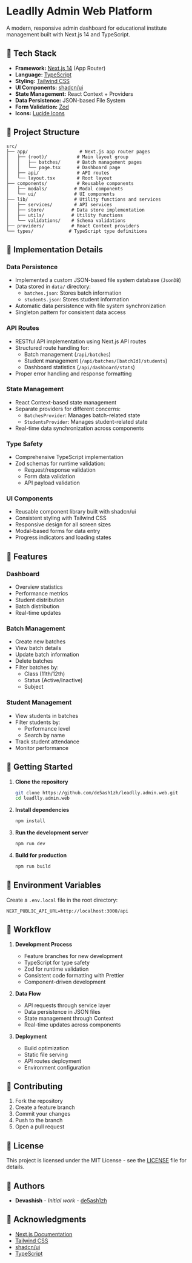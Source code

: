 # Leadlly Admin Web Platform

A modern, responsive admin dashboard for educational institute management built with Next.js 14 and TypeScript.

## 🚀 Tech Stack

- **Framework:** [Next.js 14](https://nextjs.org/) (App Router)
- **Language:** [TypeScript](https://www.typescriptlang.org/)
- **Styling:** [Tailwind CSS](https://tailwindcss.com/)
- **UI Components:** [shadcn/ui](https://ui.shadcn.com/)
- **State Management:** React Context + Providers
- **Data Persistence:** JSON-based File System
- **Form Validation:** [Zod](https://zod.dev/)
- **Icons:** [Lucide Icons](https://lucide.dev/)

## 📁 Project Structure

```
src/
├── app/                   # Next.js app router pages
│   ├── (root)/           # Main layout group
│   │   ├── batches/      # Batch management pages
│   │   └── page.tsx      # Dashboard page
│   ├── api/              # API routes
│   └── layout.tsx        # Root layout
├── components/           # Reusable components
│   ├── modals/          # Modal components
│   └── ui/              # UI components
├── lib/                 # Utility functions and services
│   ├── services/        # API services
│   ├── store/          # Data store implementation
│   ├── utils/          # Utility functions
│   └── validations/    # Schema validations
├── providers/          # React Context providers
└── types/             # TypeScript type definitions
```

## 🔧 Implementation Details

### Data Persistence

- Implemented a custom JSON-based file system database (`JsonDB`)
- Data stored in `data/` directory:
  - `batches.json`: Stores batch information
  - `students.json`: Stores student information
- Automatic data persistence with file system synchronization
- Singleton pattern for consistent data access

### API Routes

- RESTful API implementation using Next.js API routes
- Structured route handling for:
  - Batch management (`/api/batches`)
  - Student management (`/api/batches/[batchId]/students`)
  - Dashboard statistics (`/api/dashboard/stats`)
- Proper error handling and response formatting

### State Management

- React Context-based state management
- Separate providers for different concerns:
  - `BatchesProvider`: Manages batch-related state
  - `StudentsProvider`: Manages student-related state
- Real-time data synchronization across components

### Type Safety

- Comprehensive TypeScript implementation
- Zod schemas for runtime validation:
  - Request/response validation
  - Form data validation
  - API payload validation

### UI Components

- Reusable component library built with shadcn/ui
- Consistent styling with Tailwind CSS
- Responsive design for all screen sizes
- Modal-based forms for data entry
- Progress indicators and loading states

## 🌟 Features

### Dashboard

- Overview statistics
- Performance metrics
- Student distribution
- Batch distribution
- Real-time updates

### Batch Management

- Create new batches
- View batch details
- Update batch information
- Delete batches
- Filter batches by:
  - Class (11th/12th)
  - Status (Active/Inactive)
  - Subject

### Student Management

- View students in batches
- Filter students by:
  - Performance level
  - Search by name
- Track student attendance
- Monitor performance

## 🚀 Getting Started

1. **Clone the repository**

   ```bash
   git clone https://github.com/de5ash1zh/leadlly.admin.web.git
   cd leadlly.admin.web
   ```

2. **Install dependencies**

   ```bash
   npm install
   ```

3. **Run the development server**

   ```bash
   npm run dev
   ```

4. **Build for production**
   ```bash
   npm run build
   ```

## 📝 Environment Variables

Create a `.env.local` file in the root directory:

```env
NEXT_PUBLIC_API_URL=http://localhost:3000/api
```

## 🔄 Workflow

1. **Development Process**

   - Feature branches for new development
   - TypeScript for type safety
   - Zod for runtime validation
   - Consistent code formatting with Prettier
   - Component-driven development

2. **Data Flow**

   - API requests through service layer
   - Data persistence in JSON files
   - State management through Context
   - Real-time updates across components

3. **Deployment**
   - Build optimization
   - Static file serving
   - API routes deployment
   - Environment configuration

## 🤝 Contributing

1. Fork the repository
2. Create a feature branch
3. Commit your changes
4. Push to the branch
5. Open a pull request

## 📜 License

This project is licensed under the MIT License - see the [LICENSE](LICENSE) file for details.

## 👥 Authors

- **Devashish** - _Initial work_ - [de5ash1zh](https://github.com/de5ash1zh)

## 🙏 Acknowledgments

- [Next.js Documentation](https://nextjs.org/docs)
- [Tailwind CSS](https://tailwindcss.com/)
- [shadcn/ui](https://ui.shadcn.com/)
- [TypeScript](https://www.typescriptlang.org/)

